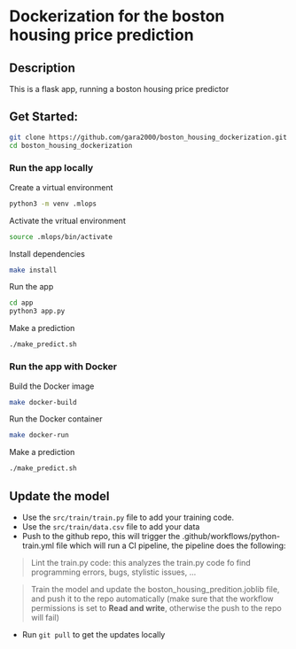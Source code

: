 # Dockerization for the boston housing price prediction
## Description
This is a flask app, running a boston housing price predictor

## Get Started:
```bash
git clone https://github.com/gara2000/boston_housing_dockerization.git
cd boston_housing_dockerization
```
### Run the app locally
Create a virtual environment
```bash
python3 -m venv .mlops
```
Activate the vritual environment
```bash
source .mlops/bin/activate
```
Install dependencies
```bash
make install
```
Run the app
```bash
cd app
python3 app.py
```
Make a prediction
```
./make_predict.sh
```

### Run the app with Docker
Build the Docker image
```bash
make docker-build
```
Run the Docker container
```bash
make docker-run
```
Make a prediction
```bash
./make_predict.sh
```

## Update the model
* Use the ```src/train/train.py``` file to add your training code.
* Use the ```src/train/data.csv``` file to add your data
* Push to the github repo, this will trigger the .github/workflows/python-train.yml file which will run a CI pipeline, the pipeline does the following:

> Lint the train.py code: this analyzes the train.py code fo find programming errors, bugs, stylistic issues, ...

> Train the model and update the boston_housing_predition.joblib file, and push it to the repo automatically (make sure that the workflow permissions is set to **Read and write**, otherwise the push to the repo will fail)

* Run ```git pull``` to get the updates locally
